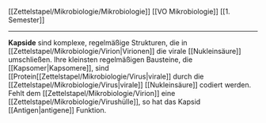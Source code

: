 [[Zettelstapel/Mikrobiologie/Mikrobiologie]] [[VO Mikrobiologie]] [[1. Semester]]

---

**Kapside** sind komplexe, regelmäßige Strukturen, die in [[Zettelstapel/Mikrobiologie/Virion|Virionen]] die virale [[Nukleinsäure]] umschließen. Ihre kleinsten regelmäßigen Bausteine, die [[Kapsomer|Kapsomere]], sind [[Protein[[Zettelstapel/Mikrobiologie/Virus|virale]] durch die [[Zettelstapel/Mikrobiologie/Virus|virale]] [[Nukleinsäure]] codiert werden. Fehlt dem [[Zettelstapel/Mikrobiologie/Virion]] eine [[Zettelstapel/Mikrobiologie/Virushülle]], so hat das Kapsid [[Antigen|antigene]] Funktion.
